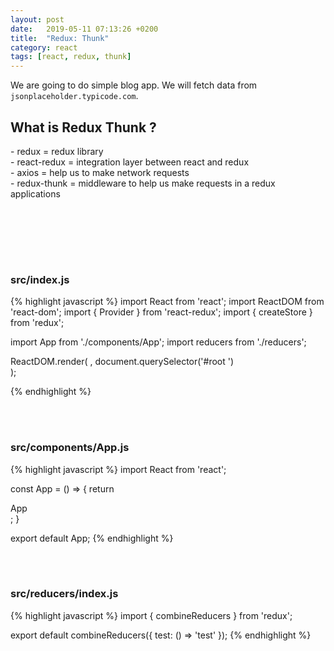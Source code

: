 ```yaml
---
layout: post
date:   2019-05-11 07:13:26 +0200
title:  "Redux: Thunk"
category: react
tags: [react, redux, thunk]
---
```


We are going to do simple blog app. We will fetch data from `jsonplaceholder.typicode.com`.

<h2>What is Redux Thunk ? </h2>
- redux = redux library <br />
- react-redux = integration layer between react and redux <br />
- axios = help us to make network requests <br />
- redux-thunk = middleware to help us make requests in a redux applications <br />

<br /><br />

<br /><br />
<h3>src/index.js</h3>
{% highlight javascript %}
import React from 'react';
import ReactDOM from 'react-dom';
import { Provider } from 'react-redux';
import { createStore } from 'redux';

import App from './components/App';
import reducers from './reducers';


ReactDOM.render(
  <Provider store={createStore(reducers)}>
  	<App />
  </Provider>,
  document.querySelector('#root	')	
);

{% endhighlight %}



<br /><br />
<h3>src/components/App.js</h3>
{% highlight javascript %}
import React from 'react';

const App = () => {
	return <div className="ui container">App</div>;
}

export default App;
{% endhighlight %}


<br /><br />
<h3>src/reducers/index.js</h3>
{% highlight javascript %}
import { combineReducers } from 'redux';


export default combineReducers({
	test: () => 'test'
});
{% endhighlight %}